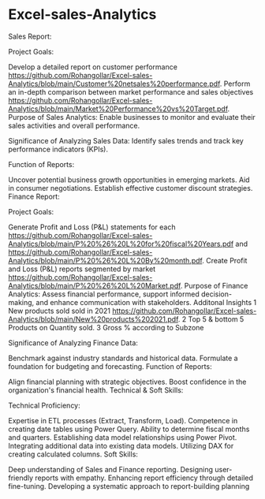 # Excel-sales-Analytics

Sales Report:

Project Goals:

Develop a detailed report on customer performance https://github.com/Rohangollar/Excel-sales-Analytics/blob/main/Customer%20netsales%20performance.pdf.
Perform an in-depth comparison between market performance and sales objectives https://github.com/Rohangollar/Excel-sales-Analytics/blob/main/Market%20Performance%20vs%20Target.pdf.
Purpose of Sales Analytics: Enable businesses to monitor and evaluate their sales activities and overall performance.

Significance of Analyzing Sales Data: Identify sales trends and track key performance indicators (KPIs).

Function of Reports:

Uncover potential business growth opportunities in emerging markets.
Aid in consumer negotiations.
Establish effective customer discount strategies.
Finance Report:

Project Goals:

Generate Profit and Loss (P&L) statements for each https://github.com/Rohangollar/Excel-sales-Analytics/blob/main/P%20%26%20L%20for%20fiscal%20Years.pdf and https://github.com/Rohangollar/Excel-sales-Analytics/blob/main/P%20%26%20L%20By%20month.pdf.
Create Profit and Loss (P&L) reports segmented by market https://github.com/Rohangollar/Excel-sales-Analytics/blob/main/P%20%26%20L%20Market.pdf.
Purpose of Finance Analytics: Assess financial performance, support informed decision-making, and enhance communication with stakeholders.
Additonal Insights 
1 New products sold sold in 2021 https://github.com/Rohangollar/Excel-sales-Analytics/blob/main/New%20products%202021.pdf.
2 Top 5 & bottom 5 Products on Quantity sold.
3 Gross % according to Subzone

Significance of Analyzing Finance Data:

Benchmark against industry standards and historical data.
Formulate a foundation for budgeting and forecasting.
Function of Reports:

Align financial planning with strategic objectives.
Boost confidence in the organization's financial health.
Technical & Soft Skills:

Technical Proficiency:

Expertise in ETL processes (Extract, Transform, Load).
Competence in creating date tables using Power Query.
Ability to determine fiscal months and quarters.
Establishing data model relationships using Power Pivot.
Integrating additional data into existing data models.
Utilizing DAX for creating calculated columns.
Soft Skills:

Deep understanding of Sales and Finance reporting.
Designing user-friendly reports with empathy.
Enhancing report efficiency through detailed fine-tuning.
Developing a systematic approach to report-building planning
